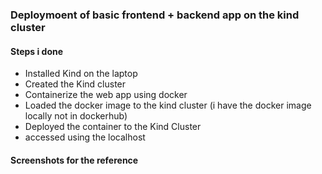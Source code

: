 ### Deploymoent of basic frontend + backend app on the kind cluster

#### Steps i done
- Installed Kind on the laptop
- Created the Kind cluster
- Containerize the web app using docker
- Loaded the docker image to the kind cluster (i have the docker image locally not in dockerhub)
- Deployed the container to the Kind Cluster
- accessed using the localhost

#### Screenshots for the reference


